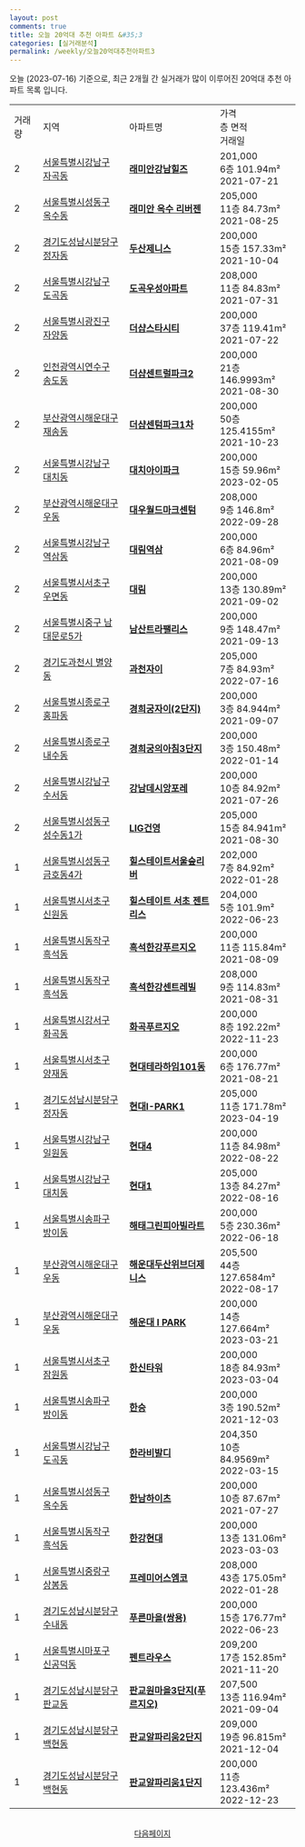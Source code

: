 ```yaml
---
layout: post
comments: true
title: 오늘 20억대 추천 아파트 &#35;3
categories: [실거래분석]
permalink: /weekly/오늘20억대추천아파트3
---
```


오늘 (2023-07-16) 기준으로, 최근 2개월 간 실거래가 많이 이루어진 20억대 추천 아파트 목록 입니다.

<table class="sortable">
  <tr>
    <td>거래량</td>
    <td>지역</td>
    <td>아파트명</td>
    <td>가격<br>층 면적<br>거래일</td>
  </tr>

  <tr class="item">
    <td>2</td>
    <td><a href="/apt/서울특별시강남구자곡동">서울특별시강남구 자곡동</a></td>
    <td style="font-weight: bold;"><a href="/apt/서울특별시강남구자곡동래미안강남힐즈">래미안강남힐즈</a></td>
    <td>201,000<br>6층  101.94m²<br>2021-07-21</td>
  </tr>

  <tr class="item">
    <td>2</td>
    <td><a href="/apt/서울특별시성동구옥수동">서울특별시성동구 옥수동</a></td>
    <td style="font-weight: bold;"><a href="/apt/서울특별시성동구옥수동래미안옥수리버젠">래미안 옥수 리버젠</a></td>
    <td>205,000<br>11층  84.73m²<br>2021-08-25</td>
  </tr>

  <tr class="item">
    <td>2</td>
    <td><a href="/apt/경기도성남시분당구정자동">경기도성남시분당구 정자동</a></td>
    <td style="font-weight: bold;"><a href="/apt/경기도성남시분당구정자동두산제니스">두산제니스</a></td>
    <td>200,000<br>15층  157.33m²<br>2021-10-04</td>
  </tr>

  <tr class="item">
    <td>2</td>
    <td><a href="/apt/서울특별시강남구도곡동">서울특별시강남구 도곡동</a></td>
    <td style="font-weight: bold;"><a href="/apt/서울특별시강남구도곡동도곡우성아파트">도곡우성아파트</a></td>
    <td>208,000<br>11층  84.83m²<br>2021-07-31</td>
  </tr>

  <tr class="item">
    <td>2</td>
    <td><a href="/apt/서울특별시광진구자양동">서울특별시광진구 자양동</a></td>
    <td style="font-weight: bold;"><a href="/apt/서울특별시광진구자양동더샵스타시티">더샵스타시티</a></td>
    <td>200,000<br>37층  119.41m²<br>2021-07-22</td>
  </tr>

  <tr class="item">
    <td>2</td>
    <td><a href="/apt/인천광역시연수구송도동">인천광역시연수구 송도동</a></td>
    <td style="font-weight: bold;"><a href="/apt/인천광역시연수구송도동더샵센트럴파크2">더샵센트럴파크2</a></td>
    <td>200,000<br>21층  146.9993m²<br>2021-08-30</td>
  </tr>

  <tr class="item">
    <td>2</td>
    <td><a href="/apt/부산광역시해운대구재송동">부산광역시해운대구 재송동</a></td>
    <td style="font-weight: bold;"><a href="/apt/부산광역시해운대구재송동더샵센텀파크1차">더샵센텀파크1차</a></td>
    <td>200,000<br>50층  125.4155m²<br>2021-10-23</td>
  </tr>

  <tr class="item">
    <td>2</td>
    <td><a href="/apt/서울특별시강남구대치동">서울특별시강남구 대치동</a></td>
    <td style="font-weight: bold;"><a href="/apt/서울특별시강남구대치동대치아이파크">대치아이파크</a></td>
    <td>200,000<br>15층  59.96m²<br>2023-02-05</td>
  </tr>

  <tr class="item">
    <td>2</td>
    <td><a href="/apt/부산광역시해운대구우동">부산광역시해운대구 우동</a></td>
    <td style="font-weight: bold;"><a href="/apt/부산광역시해운대구우동대우월드마크센텀">대우월드마크센텀</a></td>
    <td>208,000<br>9층  146.8m²<br>2022-09-28</td>
  </tr>

  <tr class="item">
    <td>2</td>
    <td><a href="/apt/서울특별시강남구역삼동">서울특별시강남구 역삼동</a></td>
    <td style="font-weight: bold;"><a href="/apt/서울특별시강남구역삼동대림역삼">대림역삼</a></td>
    <td>200,000<br>6층  84.96m²<br>2021-08-09</td>
  </tr>

  <tr class="item">
    <td>2</td>
    <td><a href="/apt/서울특별시서초구우면동">서울특별시서초구 우면동</a></td>
    <td style="font-weight: bold;"><a href="/apt/서울특별시서초구우면동대림">대림</a></td>
    <td>200,000<br>13층  130.89m²<br>2021-09-02</td>
  </tr>

  <tr class="item">
    <td>2</td>
    <td><a href="/apt/서울특별시중구남대문로5가">서울특별시중구 남대문로5가</a></td>
    <td style="font-weight: bold;"><a href="/apt/서울특별시중구남대문로5가남산트라팰리스">남산트라팰리스</a></td>
    <td>200,000<br>9층  148.47m²<br>2021-09-13</td>
  </tr>

  <tr class="item">
    <td>2</td>
    <td><a href="/apt/경기도과천시별양동">경기도과천시 별양동</a></td>
    <td style="font-weight: bold;"><a href="/apt/경기도과천시별양동과천자이">과천자이</a></td>
    <td>205,000<br>7층  84.93m²<br>2022-07-16</td>
  </tr>

  <tr class="item">
    <td>2</td>
    <td><a href="/apt/서울특별시종로구홍파동">서울특별시종로구 홍파동</a></td>
    <td style="font-weight: bold;"><a href="/apt/서울특별시종로구홍파동경희궁자이(2단지)">경희궁자이(2단지)</a></td>
    <td>200,000<br>3층  84.944m²<br>2021-09-07</td>
  </tr>

  <tr class="item">
    <td>2</td>
    <td><a href="/apt/서울특별시종로구내수동">서울특별시종로구 내수동</a></td>
    <td style="font-weight: bold;"><a href="/apt/서울특별시종로구내수동경희궁의아침3단지">경희궁의아침3단지</a></td>
    <td>200,000<br>3층  150.48m²<br>2022-01-14</td>
  </tr>

  <tr class="item">
    <td>2</td>
    <td><a href="/apt/서울특별시강남구수서동">서울특별시강남구 수서동</a></td>
    <td style="font-weight: bold;"><a href="/apt/서울특별시강남구수서동강남데시앙포레">강남데시앙포레</a></td>
    <td>200,000<br>10층  84.92m²<br>2021-07-26</td>
  </tr>

  <tr class="item">
    <td>2</td>
    <td><a href="/apt/서울특별시성동구성수동1가">서울특별시성동구 성수동1가</a></td>
    <td style="font-weight: bold;"><a href="/apt/서울특별시성동구성수동1가LIG건영">LIG건영</a></td>
    <td>205,000<br>15층  84.941m²<br>2021-08-30</td>
  </tr>

  <tr class="item">
    <td>1</td>
    <td><a href="/apt/서울특별시성동구금호동4가">서울특별시성동구 금호동4가</a></td>
    <td style="font-weight: bold;"><a href="/apt/서울특별시성동구금호동4가힐스테이트서울숲리버">힐스테이트서울숲리버</a></td>
    <td>202,000<br>7층  84.92m²<br>2022-01-28</td>
  </tr>

  <tr class="item">
    <td>1</td>
    <td><a href="/apt/서울특별시서초구신원동">서울특별시서초구 신원동</a></td>
    <td style="font-weight: bold;"><a href="/apt/서울특별시서초구신원동힐스테이트서초젠트리스">힐스테이트 서초 젠트리스</a></td>
    <td>204,000<br>5층  101.9m²<br>2022-06-23</td>
  </tr>

  <tr class="item">
    <td>1</td>
    <td><a href="/apt/서울특별시동작구흑석동">서울특별시동작구 흑석동</a></td>
    <td style="font-weight: bold;"><a href="/apt/서울특별시동작구흑석동흑석한강푸르지오">흑석한강푸르지오</a></td>
    <td>200,000<br>11층  115.84m²<br>2021-08-09</td>
  </tr>

  <tr class="item">
    <td>1</td>
    <td><a href="/apt/서울특별시동작구흑석동">서울특별시동작구 흑석동</a></td>
    <td style="font-weight: bold;"><a href="/apt/서울특별시동작구흑석동흑석한강센트레빌">흑석한강센트레빌</a></td>
    <td>208,000<br>9층  114.83m²<br>2021-08-31</td>
  </tr>

  <tr class="item">
    <td>1</td>
    <td><a href="/apt/서울특별시강서구화곡동">서울특별시강서구 화곡동</a></td>
    <td style="font-weight: bold;"><a href="/apt/서울특별시강서구화곡동화곡푸르지오">화곡푸르지오</a></td>
    <td>200,000<br>8층  192.22m²<br>2022-11-23</td>
  </tr>

  <tr class="item">
    <td>1</td>
    <td><a href="/apt/서울특별시서초구양재동">서울특별시서초구 양재동</a></td>
    <td style="font-weight: bold;"><a href="/apt/서울특별시서초구양재동현대테라하임101동">현대테라하임101동</a></td>
    <td>200,000<br>6층  176.77m²<br>2021-08-21</td>
  </tr>

  <tr class="item">
    <td>1</td>
    <td><a href="/apt/경기도성남시분당구정자동">경기도성남시분당구 정자동</a></td>
    <td style="font-weight: bold;"><a href="/apt/경기도성남시분당구정자동현대I-PARK1">현대I-PARK1</a></td>
    <td>205,000<br>11층  171.78m²<br>2023-04-19</td>
  </tr>

  <tr class="item">
    <td>1</td>
    <td><a href="/apt/서울특별시강남구일원동">서울특별시강남구 일원동</a></td>
    <td style="font-weight: bold;"><a href="/apt/서울특별시강남구일원동현대4">현대4</a></td>
    <td>200,000<br>11층  84.98m²<br>2022-08-22</td>
  </tr>

  <tr class="item">
    <td>1</td>
    <td><a href="/apt/서울특별시강남구대치동">서울특별시강남구 대치동</a></td>
    <td style="font-weight: bold;"><a href="/apt/서울특별시강남구대치동현대1">현대1</a></td>
    <td>205,000<br>13층  84.27m²<br>2022-08-16</td>
  </tr>

  <tr class="item">
    <td>1</td>
    <td><a href="/apt/서울특별시송파구방이동">서울특별시송파구 방이동</a></td>
    <td style="font-weight: bold;"><a href="/apt/서울특별시송파구방이동해태그린피아빌라트">해태그린피아빌라트</a></td>
    <td>200,000<br>5층  230.36m²<br>2022-06-18</td>
  </tr>

  <tr class="item">
    <td>1</td>
    <td><a href="/apt/부산광역시해운대구우동">부산광역시해운대구 우동</a></td>
    <td style="font-weight: bold;"><a href="/apt/부산광역시해운대구우동해운대두산위브더제니스">해운대두산위브더제니스</a></td>
    <td>205,500<br>44층  127.6584m²<br>2022-08-17</td>
  </tr>

  <tr class="item">
    <td>1</td>
    <td><a href="/apt/부산광역시해운대구우동">부산광역시해운대구 우동</a></td>
    <td style="font-weight: bold;"><a href="/apt/부산광역시해운대구우동해운대IPARK">해운대 I PARK</a></td>
    <td>200,000<br>14층  127.664m²<br>2023-03-21</td>
  </tr>

  <tr class="item">
    <td>1</td>
    <td><a href="/apt/서울특별시서초구잠원동">서울특별시서초구 잠원동</a></td>
    <td style="font-weight: bold;"><a href="/apt/서울특별시서초구잠원동한신타워">한신타워</a></td>
    <td>200,000<br>18층  84.93m²<br>2023-03-04</td>
  </tr>

  <tr class="item">
    <td>1</td>
    <td><a href="/apt/서울특별시송파구방이동">서울특별시송파구 방이동</a></td>
    <td style="font-weight: bold;"><a href="/apt/서울특별시송파구방이동한승">한승</a></td>
    <td>200,000<br>3층  190.52m²<br>2021-12-03</td>
  </tr>

  <tr class="item">
    <td>1</td>
    <td><a href="/apt/서울특별시강남구도곡동">서울특별시강남구 도곡동</a></td>
    <td style="font-weight: bold;"><a href="/apt/서울특별시강남구도곡동한라비발디">한라비발디</a></td>
    <td>204,350<br>10층  84.9569m²<br>2022-03-15</td>
  </tr>

  <tr class="item">
    <td>1</td>
    <td><a href="/apt/서울특별시성동구옥수동">서울특별시성동구 옥수동</a></td>
    <td style="font-weight: bold;"><a href="/apt/서울특별시성동구옥수동한남하이츠">한남하이츠</a></td>
    <td>200,000<br>10층  87.67m²<br>2021-07-27</td>
  </tr>

  <tr class="item">
    <td>1</td>
    <td><a href="/apt/서울특별시동작구흑석동">서울특별시동작구 흑석동</a></td>
    <td style="font-weight: bold;"><a href="/apt/서울특별시동작구흑석동한강현대">한강현대</a></td>
    <td>200,000<br>13층  131.06m²<br>2023-03-03</td>
  </tr>

  <tr class="item">
    <td>1</td>
    <td><a href="/apt/서울특별시중랑구상봉동">서울특별시중랑구 상봉동</a></td>
    <td style="font-weight: bold;"><a href="/apt/서울특별시중랑구상봉동프레미어스엠코">프레미어스엠코</a></td>
    <td>208,000<br>43층  175.05m²<br>2022-01-28</td>
  </tr>

  <tr class="item">
    <td>1</td>
    <td><a href="/apt/경기도성남시분당구수내동">경기도성남시분당구 수내동</a></td>
    <td style="font-weight: bold;"><a href="/apt/경기도성남시분당구수내동푸른마을(쌍용)">푸른마을(쌍용)</a></td>
    <td>200,000<br>15층  176.77m²<br>2022-06-23</td>
  </tr>

  <tr class="item">
    <td>1</td>
    <td><a href="/apt/서울특별시마포구신공덕동">서울특별시마포구 신공덕동</a></td>
    <td style="font-weight: bold;"><a href="/apt/서울특별시마포구신공덕동펜트라우스">펜트라우스</a></td>
    <td>209,200<br>17층  152.85m²<br>2021-11-20</td>
  </tr>

  <tr class="item">
    <td>1</td>
    <td><a href="/apt/경기도성남시분당구판교동">경기도성남시분당구 판교동</a></td>
    <td style="font-weight: bold;"><a href="/apt/경기도성남시분당구판교동판교원마을3단지(푸르지오)">판교원마을3단지(푸르지오)</a></td>
    <td>207,500<br>13층  116.94m²<br>2021-09-04</td>
  </tr>

  <tr class="item">
    <td>1</td>
    <td><a href="/apt/경기도성남시분당구백현동">경기도성남시분당구 백현동</a></td>
    <td style="font-weight: bold;"><a href="/apt/경기도성남시분당구백현동판교알파리움2단지">판교알파리움2단지</a></td>
    <td>209,000<br>19층  96.815m²<br>2021-12-04</td>
  </tr>

  <tr class="item">
    <td>1</td>
    <td><a href="/apt/경기도성남시분당구백현동">경기도성남시분당구 백현동</a></td>
    <td style="font-weight: bold;"><a href="/apt/경기도성남시분당구백현동판교알파리움1단지">판교알파리움1단지</a></td>
    <td>200,000<br>11층  123.436m²<br>2022-12-23</td>
  </tr>

  <tr>
      <script async src="https://pagead2.googlesyndication.com/pagead/js/adsbygoogle.js?client=ca-pub-3485438051770037"
          crossorigin="anonymous"></script>
      <ins class="adsbygoogle"
          style="display:block"
          data-ad-format="fluid"
          data-ad-layout-key="-fb+5w+4e-db+86"
          data-ad-client="ca-pub-3485438051770037"
          data-ad-slot="1827090281"></ins>
      <script>
          (adsbygoogle = window.adsbygoogle || []).push({});
      </script>
  </tr>
    
</table>

<br>
<center><a href="/weekly/오늘20억대추천아파트">다음페이지</a></center>
<br><br>
